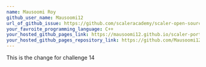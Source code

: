 ```yaml
---
name: Mausoomi Roy
github_user_name: Mausoomi12
url_of_github_issue: https://github.com/scaleracademy/scaler-open-source-september-challenge/issues/268 
your_favroite_programming_language: C++
your_hosted_github_pages_link: https://mausoomi12.github.io/scaler-portfolio/
your_hosted_github_pages_repository_link: https://github.com/Mausoomi12/scaler-portfolio
---
```


This is the change for challenge 14